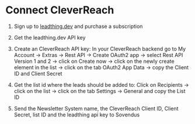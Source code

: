 # Connect CleverReach

1. Sign up to [leadthing.dev](https://leadthing.dev) and purchase a subscription

2. Get the leadthing.dev API key

3. Create an CleverReach API key: In your CleverReach backend go to My Account → Extras → Rest API → Create OAuth2 app → select Rest API Version 1 and 2 → click on Create now → click on the newly create element in the list → click on the tab OAuth2 App Data → copy the Client ID and Client Secret

4. Get the list id where the leads should be added to: Click on Recipients → click on the list → click on the tab Settings → General and copy the List ID

5. Send the Newsletter System name, the CleverReach Client ID, Client Secret, list ID and the leadthing api key to Sovendus